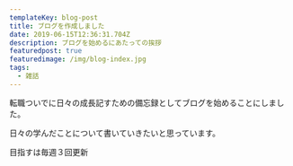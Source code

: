 ```yaml
---
templateKey: blog-post
title: ブログを作成しました
date: 2019-06-15T12:36:31.704Z
description: ブログを始めるにあたっての挨拶
featuredpost: true
featuredimage: /img/blog-index.jpg
tags:
  - 雑話
---
```

転職ついでに日々の成長記すための備忘録としてブログを始めることにしました。

日々の学んだことについて書いていきたいと思っています。

目指すは毎週３回更新

